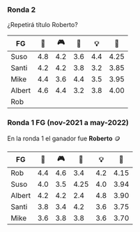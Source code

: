 
### Ronda 2
¿Repetirá título Roberto?

|FG|🍲|🎮|💸|💡|👑
|---|---|---|---|---|---|
|Suso|4.8|4.2|3.6|4.4|4.25|
|Santi|4.2|4.2|3.8|3.2|3.85|
|Mike|4.4|3.6|4.4|3.5|3.95|
|Albert|4.6|4.4|3.2|3.8|4.00|
|Rob	||||||


### Ronda 1 FG (nov-2021 a may-2022)
En la ronda 1 el ganador fue **Roberto** 🪙

|FG|🍲|🎮|💸|💡|👑|
|---|---|---|---|---|---|
|Rob|4.4|4.6|3.4|4.2|4.15|
|Suso|4.0|3.5|4.25|4.0|3.94|
|Albert|4.2|4.2|2.4|4.8|3.90|
|Santi|3.8|3.4|4.2|3.6|3.75|
|Mike|3.6|3.8|3.8|3.6|3.70|
